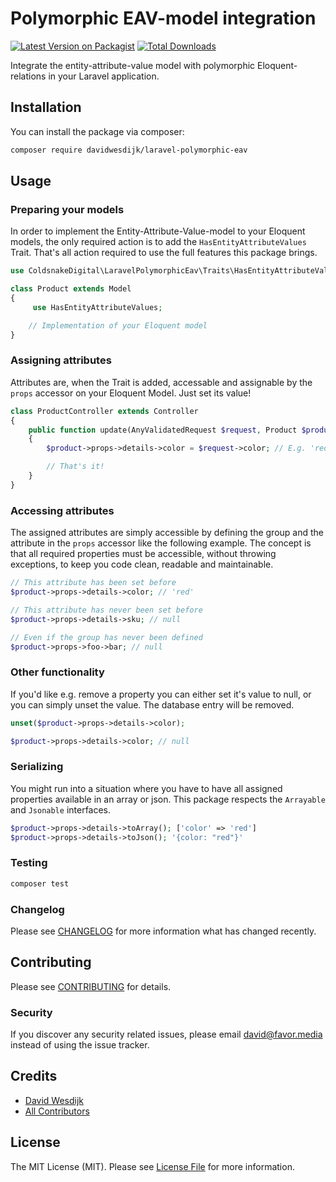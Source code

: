 # Polymorphic EAV-model integration

[![Latest Version on Packagist](https://img.shields.io/packagist/v/davidwesdijk/laravel-polymorphic-eav.svg?style=flat-square)](https://packagist.org/packages/davidwesdijk/laravel-polymorphic-eav)
[![Total Downloads](https://img.shields.io/packagist/dt/davidwesdijk/laravel-polymorphic-eav.svg?style=flat-square)](https://packagist.org/packages/davidwesdijk/laravel-polymorphic-eav)

Integrate the entity-attribute-value model with polymorphic Eloquent-relations in your Laravel application.

## Installation

You can install the package via composer:

```bash
composer require davidwesdijk/laravel-polymorphic-eav
```

## Usage

### Preparing your models

In order to implement the Entity-Attribute-Value-model to your Eloquent models, the only required action is to add the 
`HasEntityAttributeValues` Trait. That's all action required to use the full features this package brings.

``` php
use ColdsnakeDigital\LaravelPolymorphicEav\Traits\HasEntityAttributeValues;

class Product extends Model
{
     use HasEntityAttributeValues;

    // Implementation of your Eloquent model
}
```

### Assigning attributes

Attributes are, when the Trait is added, accessable and assignable by the `props` accessor on your Eloquent Model. 
Just set its value!

``` php
class ProductController extends Controller
{
    public function update(AnyValidatedRequest $request, Product $product)
    {
        $product->props->details->color = $request->color; // E.g. 'red'

        // That's it!
    }
}
```

### Accessing attributes

The assigned attributes are simply accessible by defining the group and the attribute in the `props` accessor like 
the following example. The concept is that all required properties must be accessible, without throwing exceptions, to 
keep you code clean, readable and maintainable.

``` php
// This attribute has been set before
$product->props->details->color; // 'red'

// This attribute has never been set before 
$product->props->details->sku; // null

// Even if the group has never been defined 
$product->props->foo->bar; // null
```

### Other functionality

If you'd like e.g. remove a property you can either set it's value to null, or you can simply unset the value. The 
database entry will be removed.

``` php
unset($product->props->details->color);

$product->props->details->color; // null
```

### Serializing

You might run into a situation where you have to have all assigned properties available in an array or json. This 
package respects the `Arrayable` and `Jsonable` interfaces. 

``` php
$product->props->details->toArray(); ['color' => 'red']
$product->props->details->toJson(); '{color: "red"}'
```

### Testing

``` bash
composer test
```

### Changelog

Please see [CHANGELOG](CHANGELOG.md) for more information what has changed recently.

## Contributing

Please see [CONTRIBUTING](CONTRIBUTING.md) for details.

### Security

If you discover any security related issues, please email david@favor.media instead of using the issue tracker.

## Credits

- [David Wesdijk](https://github.com/davidwesdijk)
- [All Contributors](../../contributors)

## License

The MIT License (MIT). Please see [License File](LICENSE.md) for more information.
